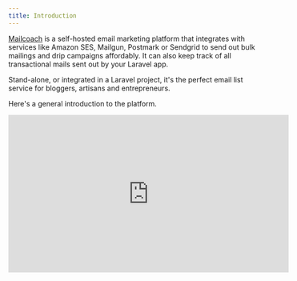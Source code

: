```yaml
---
title: Introduction
---
```


[Mailcoach](https://mailcoach.app) is a self-hosted email marketing platform that integrates with services like Amazon SES, Mailgun, Postmark or Sendgrid to send out bulk mailings and drip campaigns affordably. It can also keep track of all transactional mails sent out by your Laravel app.

Stand-alone, or integrated in a Laravel project, it's the perfect email list service for bloggers, artisans and entrepreneurs.

Here's a general introduction to the platform.

<iframe width="560" height="315" src="https://www.youtube.com/embed/b3ZDyewAJYc" title="YouTube video player" frameborder="0" allow="accelerometer; autoplay; clipboard-write; encrypted-media; gyroscope; picture-in-picture" allowfullscreen></iframe>
